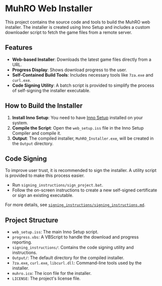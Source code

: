 # MuhRO Web Installer

This project contains the source code and tools to build the MuhRO web installer. The installer is created using Inno Setup and includes a custom downloader script to fetch the game files from a remote server.

## Features

-   **Web-based Installer**: Downloads the latest game files directly from a URL.
-   **Progress Display**: Shows download progress to the user.
-   **Self-Contained Build Tools**: Includes necessary tools like `7za.exe` and `curl.exe`.
-   **Code Signing Utility**: A batch script is provided to simplify the process of self-signing the installer executable.

## How to Build the Installer

1.  **Install Inno Setup**: You need to have [Inno Setup](https://jrsoftware.org/isinfo.php) installed on your system.
2.  **Compile the Script**: Open the `web_setup.iss` file in the Inno Setup Compiler and compile it.
3.  **Output**: The compiled installer, `MuhRO_Installer.exe`, will be created in the `Output` directory.

## Code Signing

To improve user trust, it is recommended to sign the installer. A utility script is provided to make this process easier.

-   Run `signing_instructions/sign_project.bat`.
-   Follow the on-screen instructions to create a new self-signed certificate or sign an existing executable.

For more details, see [`signing_instructions/signing_instructions.md`](signing_instructions/signing_instructions.md).

## Project Structure

-   `web_setup.iss`: The main Inno Setup script.
-   `progress.vbs`: A VBScript to handle the download and progress reporting.
-   `signing_instructions/`: Contains the code signing utility and instructions.
-   `Output/`: The default directory for the compiled installer.
-   `7za.exe`, `curl.exe`, `libcurl.dll`: Command-line tools used by the installer.
-   `muhro.ico`: The icon file for the installer.
-   `LICENSE`: The project's license file.
